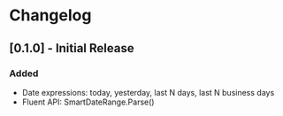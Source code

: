 # Changelog

## [0.1.0] - Initial Release

### Added
- Date expressions: today, yesterday, last N days, last N business days
- Fluent API: SmartDateRange.Parse()
